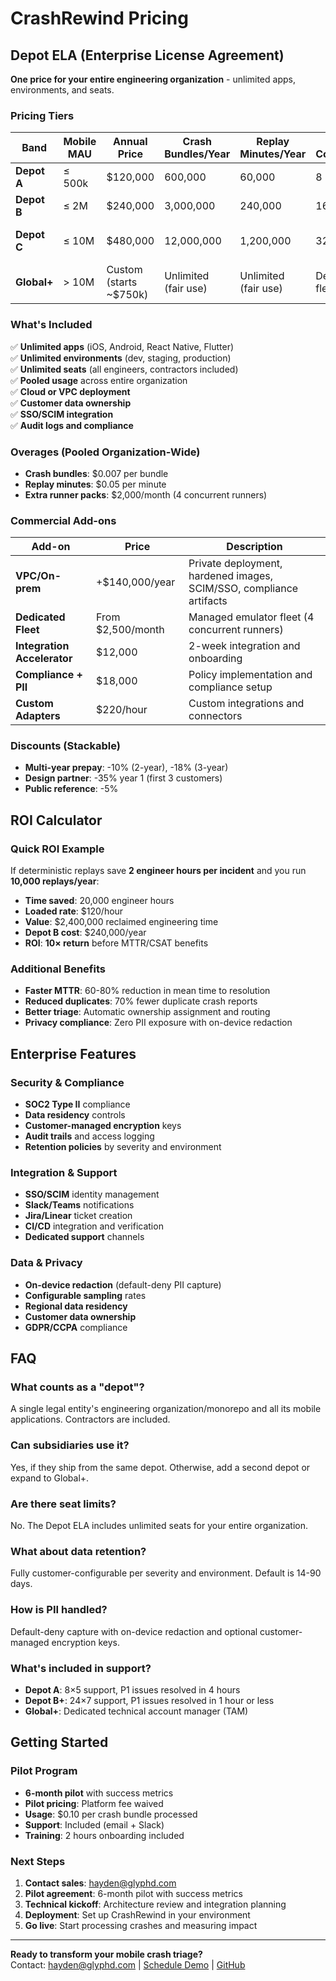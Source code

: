 # CrashRewind Pricing

## Depot ELA (Enterprise License Agreement)

**One price for your entire engineering organization** - unlimited apps, environments, and seats.

### Pricing Tiers

| Band | Mobile MAU | Annual Price | Crash Bundles/Year | Replay Minutes/Year | Runner Concurrency | Support/SLA |
|------|------------|--------------|-------------------|-------------------|-------------------|-------------|
| **Depot A** | ≤ 500k | $120,000 | 600,000 | 60,000 | 8 | 8×5, P1 in 4h, 99.9% |
| **Depot B** | ≤ 2M | $240,000 | 3,000,000 | 240,000 | 16 | 24×7, P1 in 1h, 99.95% |
| **Depot C** | ≤ 10M | $480,000 | 12,000,000 | 1,200,000 | 32 | 24×7, P1 in 30m, TAM, 99.95% |
| **Global+** | > 10M | Custom (starts ~$750k) | Unlimited (fair use) | Unlimited (fair use) | Dedicated fleet | 24×7, P1 in 15m, TAM, SLOs |

### What's Included

✅ **Unlimited apps** (iOS, Android, React Native, Flutter)  
✅ **Unlimited environments** (dev, staging, production)  
✅ **Unlimited seats** (all engineers, contractors included)  
✅ **Pooled usage** across entire organization  
✅ **Cloud or VPC deployment**  
✅ **Customer data ownership**  
✅ **SSO/SCIM integration**  
✅ **Audit logs and compliance**  

### Overages (Pooled Organization-Wide)

- **Crash bundles**: $0.007 per bundle
- **Replay minutes**: $0.05 per minute
- **Extra runner packs**: $2,000/month (4 concurrent runners)

### Commercial Add-ons

| Add-on | Price | Description |
|--------|-------|-------------|
| **VPC/On-prem** | +$140,000/year | Private deployment, hardened images, SCIM/SSO, compliance artifacts |
| **Dedicated Fleet** | From $2,500/month | Managed emulator fleet (4 concurrent runners) |
| **Integration Accelerator** | $12,000 | 2-week integration and onboarding |
| **Compliance + PII** | $18,000 | Policy implementation and compliance setup |
| **Custom Adapters** | $220/hour | Custom integrations and connectors |

### Discounts (Stackable)

- **Multi-year prepay**: -10% (2-year), -18% (3-year)
- **Design partner**: -35% year 1 (first 3 customers)
- **Public reference**: -5%

## ROI Calculator

### Quick ROI Example
If deterministic replays save **2 engineer hours per incident** and you run **10,000 replays/year**:

- **Time saved**: 20,000 engineer hours
- **Loaded rate**: $120/hour
- **Value**: $2,400,000 reclaimed engineering time
- **Depot B cost**: $240,000/year
- **ROI**: **10× return** before MTTR/CSAT benefits

### Additional Benefits
- **Faster MTTR**: 60-80% reduction in mean time to resolution
- **Reduced duplicates**: 70% fewer duplicate crash reports
- **Better triage**: Automatic ownership assignment and routing
- **Privacy compliance**: Zero PII exposure with on-device redaction

## Enterprise Features

### Security & Compliance
- **SOC2 Type II** compliance
- **Data residency** controls
- **Customer-managed encryption** keys
- **Audit trails** and access logging
- **Retention policies** by severity and environment

### Integration & Support
- **SSO/SCIM** identity management
- **Slack/Teams** notifications
- **Jira/Linear** ticket creation
- **CI/CD** integration and verification
- **Dedicated support** channels

### Data & Privacy
- **On-device redaction** (default-deny PII capture)
- **Configurable sampling** rates
- **Regional data residency**
- **Customer data ownership**
- **GDPR/CCPA** compliance

## FAQ

### What counts as a "depot"?
A single legal entity's engineering organization/monorepo and all its mobile applications. Contractors are included.

### Can subsidiaries use it?
Yes, if they ship from the same depot. Otherwise, add a second depot or expand to Global+.

### Are there seat limits?
No. The Depot ELA includes unlimited seats for your entire organization.

### What about data retention?
Fully customer-configurable per severity and environment. Default is 14-90 days.

### How is PII handled?
Default-deny capture with on-device redaction and optional customer-managed encryption keys.

### What's included in support?
- **Depot A**: 8×5 support, P1 issues resolved in 4 hours
- **Depot B+**: 24×7 support, P1 issues resolved in 1 hour or less
- **Global+**: Dedicated technical account manager (TAM)

## Getting Started

### Pilot Program
- **6-month pilot** with success metrics
- **Pilot pricing**: Platform fee waived
- **Usage**: $0.10 per crash bundle processed
- **Support**: Included (email + Slack)
- **Training**: 2 hours onboarding included

### Next Steps
1. **Contact sales**: hayden@glyphd.com
2. **Pilot agreement**: 6-month pilot with success metrics
3. **Technical kickoff**: Architecture review and integration planning
4. **Deployment**: Set up CrashRewind in your environment
5. **Go live**: Start processing crashes and measuring impact

---

**Ready to transform your mobile crash triage?**  
Contact: hayden@glyphd.com | [Schedule Demo](https://calendly.com/crashrewind) | [GitHub](https://github.com/bohselecta/crash-rewind)

